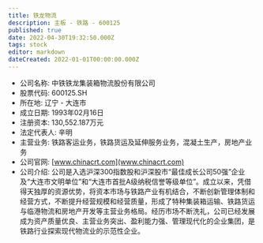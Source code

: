 ```yaml
---
title: 铁龙物流
description: 主板 - 铁路 - 600125
published: true
date: 2022-04-30T19:32:50.000Z
tags: stock
editor: markdown
dateCreated: 2022-01-01T00:00:00.000Z
---
```


- 公司名称: 中铁铁龙集装箱物流股份有限公司
- 股票代码: 600125.SH
- 所在地: 辽宁 - 大连市
- 成立日期: 1993年02月16日
- 注册资本: 130,552.187万元
- 法定代表人: 辛明
- 主营业务: 铁路客运业务，铁路货运及延伸服务业务，混凝土生产，房地产业务
- 公司官网: [www.chinacrt.com](www.chinacrt.com)
- 公司介绍: 公司是入选沪深300指数股和沪深股市“最佳成长公司50强”企业及“大连市文明单位”和“大连市首批A级纳税信誉等级单位”。成立以来，凭借得天独厚的资源优势，将资本市场与铁路产业有机结合，不断创新管理体制和经营方式，不断提升经营规模和经营质量，形成了特种集装箱运输、铁路货运与临港物流和房地产开发等主营业务格局。经历市场不断洗礼，公司已经发展成为资产质量优良、主营业务突出、盈利能力强、管理现代化的企业集团，是铁路行业探索现代物流业的示范性企业。



